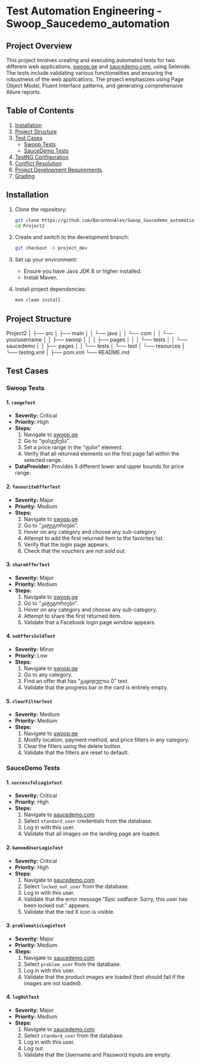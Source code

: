 # Test Automation Engineering - Swoop_Saucedemo_automation

## Project Overview

This project involves creating and executing automated tests for two different web applications, [swoop.ge](https://swoop.ge) and [saucedemo.com](https://saucedemo.com), using Selenide. The tests include validating various functionalities and ensuring the robustness of the web applications. The project emphasizes using Page Object Model, Fluent Interface patterns, and generating comprehensive Allure reports.

## Table of Contents
1. [Installation](#installation)
2. [Project Structure](#project-structure)
3. [Test Cases](#test-cases)
   - [Swoop Tests](#swoop-tests)
   - [SauceDemo Tests](#sauce-demo-tests)
4. [TestNG Configuration](#testng-configuration)
5. [Conflict Resolution](#conflict-resolution)
6. [Project Development Requirements](#project-development-requirements)
7. [Grading](#grading)

## Installation

1. Clone the repository:
    ```sh
    git clone https://github.com/BaronVonAlex/Swoop_Saucedemo_automation.git
    cd Project2
    ```

2. Create and switch to the development branch:
    ```sh
    git checkout -b project_dev
    ```

3. Set up your environment:
    - Ensure you have Java JDK 8 or higher installed.
    - Install Maven.

4. Install project dependencies:
    ```sh
    mvn clean install
    ```

## Project Structure

Project2
│
├── src
│ ├── main
│ │ └── java
│ │ └── com
│ │ └── yourusername
│ │ ├── swoop
│ │ │ ├── pages
│ │ │ └── tests
│ │ └── saucedemo
│ │ ├── pages
│ │ └── tests
│ └── test
│ └── resources
│ └── testng.xml
│
├── pom.xml
└── README.md

## Test Cases

### Swoop Tests

#### 1. `rangeTest`
- **Severity:** Critical
- **Priority:** High
- **Steps:**
  1. Navigate to [swoop.ge](https://swoop.ge)
  2. Go to "დასვენება".
  3. Set a price range in the "ფასი" element.
  4. Verify that all returned elements on the first page fall within the selected range.
- **DataProvider:** Provides 5 different lower and upper bounds for price range.

#### 2. `favouriteOfferTest`
- **Severity:** Major
- **Priority:** Medium
- **Steps:**
  1. Navigate to [swoop.ge](https://swoop.ge)
  2. Go to "კატეგორიები".
  3. Hover on any category and choose any sub-category.
  4. Attempt to add the first returned item to the favorites list.
  5. Verify that the login page appears.
  6. Check that the vouchers are not sold out.

#### 3. `shareOfferTest`
- **Severity:** Major
- **Priority:** Medium
- **Steps:**
  1. Navigate to [swoop.ge](https://swoop.ge)
  2. Go to "კატეგორიები".
  3. Hover on any category and choose any sub-category.
  4. Attempt to share the first returned item.
  5. Validate that a Facebook login page window appears.

#### 4. `noOffersSoldTest`
- **Severity:** Minor
- **Priority:** Low
- **Steps:**
  1. Navigate to [swoop.ge](https://swoop.ge)
  2. Go to any category.
  3. Find an offer that has "გაყიდულია 0" text.
  4. Validate that the progress bar in the card is entirely empty.

#### 5. `clearFilterTest`
- **Severity:** Medium
- **Priority:** Medium
- **Steps:**
  1. Navigate to [swoop.ge](https://swoop.ge)
  2. Modify location, payment method, and price filters in any category.
  3. Clear the filters using the delete button.
  4. Validate that the filters are reset to default.

### SauceDemo Tests

#### 1. `successfulLoginTest`
- **Severity:** Critical
- **Priority:** High
- **Steps:**
  1. Navigate to [saucedemo.com](https://saucedemo.com)
  2. Select `standard_user` credentials from the database.
  3. Log in with this user.
  4. Validate that all images on the landing page are loaded.

#### 2. `bannedUserLoginTest`
- **Severity:** Critical
- **Priority:** High
- **Steps:**
  1. Navigate to [saucedemo.com](https://saucedemo.com)
  2. Select `locked_out_user` from the database.
  3. Log in with this user.
  4. Validate that the error message "Epic sadface: Sorry, this user has been locked out." appears.
  5. Validate that the red X icon is visible.

#### 3. `problematicLoginTest`
- **Severity:** Major
- **Priority:** Medium
- **Steps:**
  1. Navigate to [saucedemo.com](https://saucedemo.com)
  2. Select `problem_user` from the database.
  3. Log in with this user.
  4. Validate that the product images are loaded (test should fail if the images are not loaded).

#### 4. `logOutTest`
- **Severity:** Major
- **Priority:** Medium
- **Steps:**
  1. Navigate to [saucedemo.com](https://saucedemo.com)
  2. Select `standard_user` from the database.
  3. Log in with this user.
  4. Log out.
  5. Validate that the Username and Password inputs are empty.
